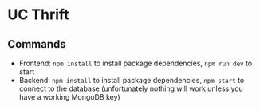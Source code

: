 # UC Thrift

## Commands
- Frontend: `npm install` to install package dependencies, `npm run dev` to start
- Backend: `npm install` to install package dependencies, `npm start` to connect to the database (unfortunately nothing will work unless you have a working MongoDB key)